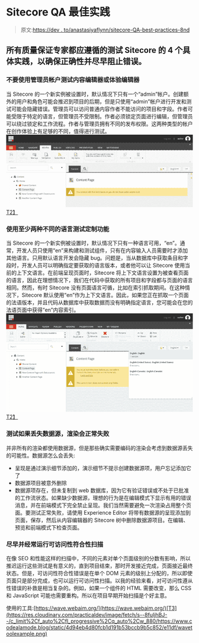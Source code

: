 # Sitecore QA 最佳实践

> 原文:[https://dev . to/anastasiyaflynn/sitecore-QA-best-practices-8nd](https://dev.to/anastasiyaflynn/sitecore-qa-best-practices-8nd)

## 所有质量保证专家都应遵循的测试 Sitecore 的 4 个具体实践，以确保正确性并尽早阻止错误。

### 不要使用管理员帐户测试内容编辑器或体验编辑器

当 Sitecore 的一个新实例被设置时，默认情况下只有一个“admin”帐户。创建额外的用户和角色可能会推迟到项目的后期，但是只使用“admin”帐户进行开发和测试可能会隐藏错误。管理员可以访问普通内容作者不能访问的项目和字段。作者可能受限于特定的语言，但管理员不受限制。作者必须锁定页面进行编辑，但管理员可以绕过锁定和工作流程。作者与管理员拥有不同的发布权限。这两种类型的帐户在创作体验上有足够的不同，值得进行测试。[![Author account missing permissions](img/d5c21875143535b74bfe1a817618d367.png)T2】](///static/f4715b4aac1912e3756c44091df5cbec/9fb8a/author-no-permissions.png)

### 使用至少两种不同的语言测试定制功能

当 Sitecore 的一个新实例被设置时，默认情况下只有一种语言可用，“en”。通常，开发人员只使用“en”来构建和测试组件，只有在内容输入人员需要时才添加其他语言。只用默认语言开发会隐藏 bug。问题是，当从数据库中获取条目和字段时，开发人员可以明确指定要获取的语言版本，或者他可以让 Sitecore 使用当前的上下文语言。在前端呈现页面时，Sitecore 将上下文语言设置为被查看页面的语言，因此在理想情况下，我们在代码中获取的所有项目和字段都与页面的语言相同。然而，有时 Sitecore 没有页面语言可循，比如在索引抓取期间。在这种情况下，Sitecore 默认使用“en”作为上下文语言。因此，如果您正在抓取一个页面的法语版本，并且代码从数据库中获取数据而没有明确指定语言，您可能会在您的法语页面中获得“en”内容索引。[![Language selection in Sitecore](img/150e8224748d0333d272ac82b07bc0da.png)T2】](///static/e69054089b9fccc49c224d8fb29b7f86/bd597/author-language-selection.png)

### 测试如果丢失数据源，渲染会正常失败

并非所有的渲染都使用数据源，但是那些确实需要编码的渲染会考虑到数据源丢失的可能性。数据源怎么会丢失:

*   呈现是通过演示细节添加的，演示细节不提示创建数据源项，用户忘记添加它了
*   数据源项目被意外删除
*   数据源项存在，但未复制到 web 数据库，因为它有验证错误或不处于已批准的工作流状态。如果缺少数据源，理想的行为是在编辑模式下显示有用的错误消息，并在前端模式下完全禁止呈现。我们当然需要避免一次渲染占用整个页面。要测试正常失败，请使用 Experience Editor 将带有数据源的呈现添加到页面，保存，然后从内容编辑器的 Sitecore 树中删除数据源项目。在编辑、预览和前端模式下检查页面。

### 尽早并经常运行可访问性符合性扫描

在像 SEO 和性能这样的扫描中，不同的元素对单个页面级别的分数有影响，所以推迟运行这些测试是有意义的，直到项目结束，那时开发接近完成，页面接近最终状态。但是，可访问性符合性错误是在单个 DOM 元素的级别上分配的，所以即使页面只是部分完成，也可以运行可访问性扫描。以我的经验来看，对可访问性遵从性错误的补救是相当复杂的。例如，如果一个组件的 HTML 需要改变，那么 CSS 和 JavaScript 可能也需要重构。所以在项目早期开始扫描是个好主意。

使用的工具:[https://wave.webaim.org/](https://wave.webaim.org/)[T3](https://res.cloudinary.com/practicaldev/image/fetch/s--8fuIjhBJ--/c_limit%2Cf_auto%2Cfl_progressive%2Cq_auto%2Cw_880/https://www.codealamode.blog/static/4d94eb4d80fcb1d191b53bccb9b5c852/e11df/wavetoolexample.png)